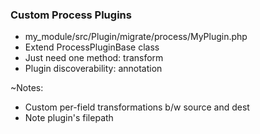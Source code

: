 ### Custom Process Plugins

* my_module/src/Plugin/migrate/process/MyPlugin.php
* Extend ProcessPluginBase class
* Just need one method: transform
* Plugin discoverability: annotation

~Notes:

* Custom per-field transformations b/w source and dest
* Note plugin's filepath
